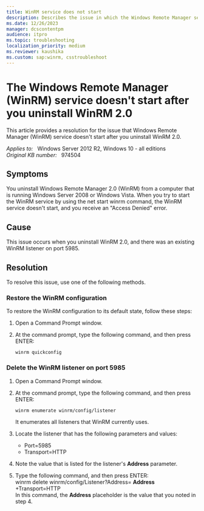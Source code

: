 ```yaml
---
title: WinRM service does not start
description: Describes the issue in which the Windows Remote Manager service doesn't start after you uninstall WinRM 2.0.
ms.date: 12/26/2023
manager: dcscontentpm
audience: itpro
ms.topic: troubleshooting
localization_priority: medium
ms.reviewer: kaushika
ms.custom: sap:winrm, csstroubleshoot
---
```

# The Windows Remote Manager (WinRM) service doesn't start after you uninstall WinRM 2.0  

This article provides a resolution for the issue that Windows Remote Manager (WinRM) service doesn't start after you uninstall WinRM 2.0.

_Applies to:_ &nbsp; Windows Server 2012 R2, Windows 10 - all editions  
_Original KB number:_ &nbsp; 974504

## Symptoms

You uninstall Windows Remote Manager 2.0 (WinRM) from a computer that is running Windows Server 2008 or Windows Vista. When you try to start the WinRM service by using the net start winrm command, the WinRM service doesn't start, and you receive an "Access Denied" error.

## Cause

This issue occurs when you uninstall WinRM 2.0, and there was an existing WinRM listener on port 5985.

## Resolution

To resolve this issue, use one of the following methods.

### Restore the WinRM configuration

To restore the WinRM configuration to its default state, follow these steps:

1. Open a Command Prompt window.

2. At the command prompt, type the following command, and then press ENTER:

   ```console  
   winrm quickconfig  
   ```

### Delete the WinRM listener on port 5985

1. Open a Command Prompt window.

2. At the command prompt, type the following command, and then press ENTER:  

   ```console
   winrm enumerate winrm/config/listener  
   ```  

   It enumerates all listeners that WinRM currently uses.

3. Locate the listener that has the following parameters and values:
   - Port=5985
   - Transport=HTTP
4. Note the value that is listed for the listener's **Address** parameter.

5. Type the following command, and then press ENTER:  
winrm delete winrm/config/Listener?Address= **Address** +Transport=HTTP  
In this command, the **Address** placeholder is the value that you noted in step 4.
